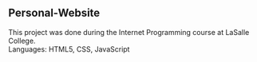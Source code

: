 ## Personal-Website

This project was done during the Internet Programming course at LaSalle College. <br />
Languages: HTML5, CSS, JavaScript
